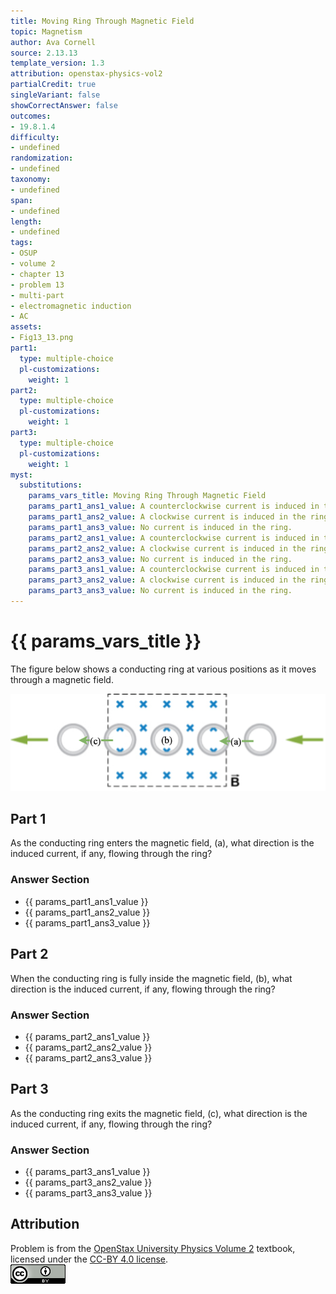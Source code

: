 ```yaml
---
title: Moving Ring Through Magnetic Field
topic: Magnetism
author: Ava Cornell
source: 2.13.13
template_version: 1.3
attribution: openstax-physics-vol2
partialCredit: true
singleVariant: false
showCorrectAnswer: false
outcomes:
- 19.8.1.4
difficulty:
- undefined
randomization:
- undefined
taxonomy:
- undefined
span:
- undefined
length:
- undefined
tags:
- OSUP
- volume 2
- chapter 13
- problem 13
- multi-part
- electromagnetic induction
- AC
assets:
- Fig13_13.png
part1:
  type: multiple-choice
  pl-customizations:
    weight: 1
part2:
  type: multiple-choice
  pl-customizations:
    weight: 1
part3:
  type: multiple-choice
  pl-customizations:
    weight: 1
myst:
  substitutions:
    params_vars_title: Moving Ring Through Magnetic Field
    params_part1_ans1_value: A counterclockwise current is induced in the ring.
    params_part1_ans2_value: A clockwise current is induced in the ring.
    params_part1_ans3_value: No current is induced in the ring.
    params_part2_ans1_value: A counterclockwise current is induced in the ring.
    params_part2_ans2_value: A clockwise current is induced in the ring.
    params_part2_ans3_value: No current is induced in the ring.
    params_part3_ans1_value: A counterclockwise current is induced in the ring.
    params_part3_ans2_value: A clockwise current is induced in the ring.
    params_part3_ans3_value: No current is induced in the ring.
---
```

# {{ params_vars_title }}
The figure below shows a conducting ring at various positions as it moves through a magnetic field.

<img src="Fig13_13.png">

## Part 1

As the conducting ring enters the magnetic field, $\textrm{(a)}$, what direction is the induced current, if any, flowing through the ring?

### Answer Section

- {{ params_part1_ans1_value }}
- {{ params_part1_ans2_value }}
- {{ params_part1_ans3_value }}

## Part 2

When the conducting ring is fully inside the magnetic field, $\textrm{(b)}$, what direction is the induced current, if any, flowing through the ring?

### Answer Section

- {{ params_part2_ans1_value }}
- {{ params_part2_ans2_value }}
- {{ params_part2_ans3_value }}

## Part 3

As the conducting ring exits the magnetic field, $\textrm{(c)}$, what direction is the induced current, if any, flowing through the ring?

### Answer Section

- {{ params_part3_ans1_value }}
- {{ params_part3_ans2_value }}
- {{ params_part3_ans3_value }}

## Attribution

Problem is from the [OpenStax University Physics Volume 2](https://openstax.org/details/books/university-physics-volume-2) textbook, licensed under the [CC-BY 4.0 license](https://creativecommons.org/licenses/by/4.0/).<br>![Image representing the Creative Commons 4.0 BY license.](https://raw.githubusercontent.com/firasm/bits/master/by.png)
